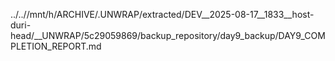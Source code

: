 ../..//mnt/h/ARCHIVE/.UNWRAP/extracted/DEV__2025-08-17__1833__host-duri-head/__UNWRAP/5c29059869/backup_repository/day9_backup/DAY9_COMPLETION_REPORT.md